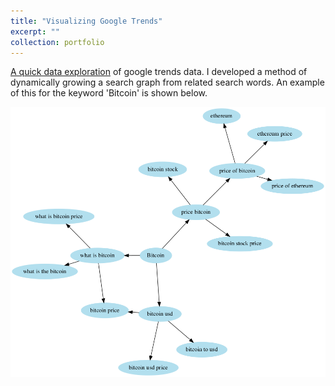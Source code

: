 ```yaml
---
title: "Visualizing Google Trends"
excerpt: ""
collection: portfolio
---
```


[A quick data exploration](https://github.com/arvindsaripalli/google-trends) of google trends data. I developed a method of dynamically growing a search graph from related search words. An example of this for the keyword 'Bitcoin' is shown below.

![](https://raw.githubusercontent.com/arvindsaripalli/google-trends/master/Bitcoin.png)